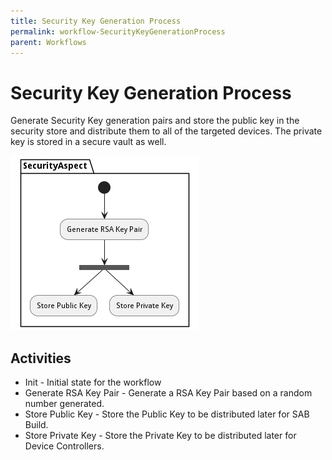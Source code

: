 ```yaml
---
title: Security Key Generation Process
permalink: workflow-SecurityKeyGenerationProcess
parent: Workflows
---
```

# Security Key Generation Process

Generate Security Key generation pairs and store the public key in the security store and distribute them to all of the targeted devices. The private key is stored in a secure vault as well.

![Workflow Diagram](./SecurityKeyGenerationProcess.png)

## Activities

* Init - Initial state for the workflow
* Generate RSA Key Pair - Generate a RSA Key Pair based on a random number generated.
* Store Public Key - Store the Public Key to be distributed later for SAB Build.
* Store Private Key - Store the Private Key to be distributed later for Device Controllers.
